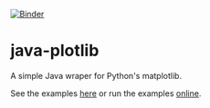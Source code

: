 [![Binder](https://mybinder.org/badge_logo.svg)](https://mybinder.org/v2/gh/ruivieira/java-plotlib/master?filepath=docs%2Fexamples.ipynb)
# java-plotlib

A simple Java wraper for Python's matplotlib.

See the examples [here](docs/examples.ipynb) or run the examples [online](https://mybinder.org/v2/gh/ruivieira/java-plotlib/master?filepath=docs%2Fexamples.ipynb).